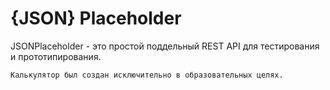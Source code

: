 # {JSON} Placeholder

JSONPlaceholder - это простой поддельный REST API для тестирования и прототипирования.

    Калькулятор был создан исключительно в образовательных целях. 
